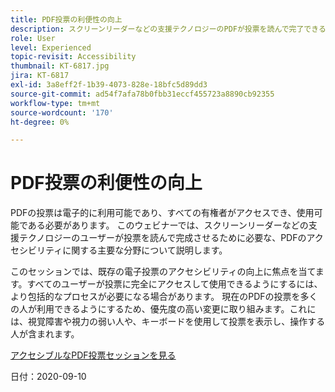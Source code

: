 ```yaml
---
title: PDF投票の利便性の向上
description: スクリーンリーダーなどの支援テクノロジーのPDFが投票を読んで完了できるようにするために必要な、ユーザー補助のアクセシビリティの主な領域について説明します
role: User
level: Experienced
topic-revisit: Accessibility
thumbnail: KT-6817.jpg
jira: KT-6817
exl-id: 3a8eff2f-1b39-4073-828e-18bfc5d89dd3
source-git-commit: ad54f7afa78b0fbb31eccf455723a8890cb92355
workflow-type: tm+mt
source-wordcount: '170'
ht-degree: 0%

---
```


# PDF投票の利便性の向上

PDFの投票は電子的に利用可能であり、すべての有権者がアクセスでき、使用可能である必要があります。 このウェビナーでは、スクリーンリーダーなどの支援テクノロジーのユーザーが投票を読んで完成させるために必要な、PDFのアクセシビリティに関する主要な分野について説明します。

このセッションでは、既存の電子投票のアクセシビリティの向上に焦点を当てます。すべてのユーザーが投票に完全にアクセスして使用できるようにするには、より包括的なプロセスが必要になる場合があります。 現在のPDFの投票を多くの人が利用できるようにするため、優先度の高い変更に取り組みます。これには、視覚障害や視力の弱い人や、キーボードを使用して投票を表示し、操作する人が含まれます。

[アクセシブルなPDF投票セッションを見る](https://event.on24.com/wcc/r/2620020/599427B9BC7DA6BB34A4D46EB0EB1F63)

日付：2020-09-10